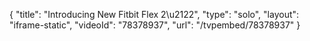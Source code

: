 {
    "title": "Introducing New Fitbit Flex 2\u2122",
    "type": "solo",
    "layout": "iframe-static",
    "videoId": "78378937",
    "url": "\/tvpembed\/78378937"
}